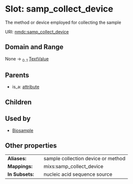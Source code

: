 
# Slot: samp_collect_device


The method or device employed for collecting the sample

URI: [nmdc:samp_collect_device](https://microbiomedata/meta/samp_collect_device)


## Domain and Range

None &#8594;  <sub>0..1</sub> [TextValue](TextValue.md)

## Parents

 *  is_a: [attribute](attribute.md)

## Children


## Used by

 * [Biosample](Biosample.md)

## Other properties

|  |  |  |
| --- | --- | --- |
| **Aliases:** | | sample collection device or method |
| **Mappings:** | | mixs:samp_collect_device |
| **In Subsets:** | | nucleic acid sequence source |

